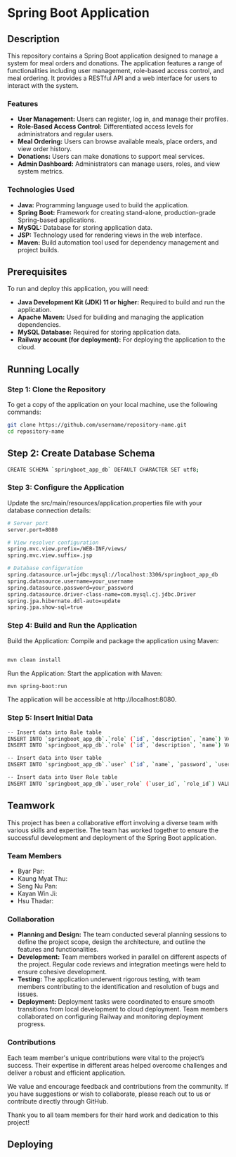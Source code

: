 # Spring Boot Application

## Description

This repository contains a Spring Boot application designed to manage a system for meal orders and donations. The application features a range of functionalities including user management, role-based access control, and meal ordering. It provides a RESTful API and a web interface for users to interact with the system.

### Features

- **User Management:** Users can register, log in, and manage their profiles. 
- **Role-Based Access Control:** Differentiated access levels for administrators and regular users.
- **Meal Ordering:** Users can browse available meals, place orders, and view order history.
- **Donations:** Users can make donations to support meal services.
- **Admin Dashboard:** Administrators can manage users, roles, and view system metrics.

### Technologies Used

- **Java:** Programming language used to build the application.
- **Spring Boot:** Framework for creating stand-alone, production-grade Spring-based applications.
- **MySQL:** Database for storing application data.
- **JSP:** Technology used for rendering views in the web interface.
- **Maven:** Build automation tool used for dependency management and project builds.

## Prerequisites

To run and deploy this application, you will need:

- **Java Development Kit (JDK) 11 or higher:** Required to build and run the application.
- **Apache Maven:** Used for building and managing the application dependencies.
- **MySQL Database:** Required for storing application data.
- **Railway account (for deployment):** For deploying the application to the cloud.

## Running Locally

### Step 1: Clone the Repository

To get a copy of the application on your local machine, use the following commands:

```bash
git clone https://github.com/username/repository-name.git
cd repository-name
```
## Step 2: Create Database Schema
```bash
CREATE SCHEMA `springboot_app_db` DEFAULT CHARACTER SET utf8;
```
### Step 3: Configure the Application
Update the src/main/resources/application.properties file with your database connection details:
```bash
# Server port
server.port=8080

# View resolver configuration
spring.mvc.view.prefix=/WEB-INF/views/
spring.mvc.view.suffix=.jsp

# Database configuration
spring.datasource.url=jdbc:mysql://localhost:3306/springboot_app_db
spring.datasource.username=your_username
spring.datasource.password=your_password
spring.datasource.driver-class-name=com.mysql.cj.jdbc.Driver
spring.jpa.hibernate.ddl-auto=update
spring.jpa.show-sql=true

```
### Step 4: Build and Run the Application
Build the Application: Compile and package the application using Maven:
```bash

mvn clean install

```
Run the Application: Start the application with Maven:
```bash
mvn spring-boot:run
```
The application will be accessible at http://localhost:8080.

### Step 5: Insert Initial Data
```bash
-- Insert data into Role table
INSERT INTO `springboot_app_db`.`role` (`id`, `description`, `name`) VALUES ('1', 'for admin', 'Administrator');
INSERT INTO `springboot_app_db`.`role` (`id`, `description`, `name`) VALUES ('2', 'for user', 'User');

-- Insert data into User table
INSERT INTO `springboot_app_db`.`user` (`id`, `name`, `password`, `user_name`) VALUES ('1', 'admin', 'admin', 'admin');

-- Insert data into User Role table
INSERT INTO `springboot_app_db`.`user_role` (`user_id`, `role_id`) VALUES ('1', '1');

```

## Teamwork

This project has been a collaborative effort involving a diverse team with various skills and expertise. The team has worked together to ensure the successful development and deployment of the Spring Boot application.

### Team Members

- Byar Par:
- Kaung Myat Thu:
- Seng Nu Pan:
- Kayan Win Ji:
- Hsu Thadar:
  
### Collaboration

- **Planning and Design:** The team conducted several planning sessions to define the project scope, design the architecture, and outline the features and functionalities.
- **Development:** Team members worked in parallel on different aspects of the project. Regular code reviews and integration meetings were held to ensure cohesive development.
- **Testing:** The application underwent rigorous testing, with team members contributing to the identification and resolution of bugs and issues.
- **Deployment:** Deployment tasks were coordinated to ensure smooth transitions from local development to cloud deployment. Team members collaborated on configuring Railway and monitoring deployment progress.

### Contributions

Each team member's unique contributions were vital to the project’s success. Their expertise in different areas helped overcome challenges and deliver a robust and efficient application.

We value and encourage feedback and contributions from the community. If you have suggestions or wish to collaborate, please reach out to us or contribute directly through GitHub.

Thank you to all team members for their hard work and dedication to this project!

## Deploying

